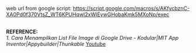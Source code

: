 web url from google script: https://script.google.com/macros/s/AKfycbznC-XA0Pd0f370VtsZ_WT6KPUHqwI2xWIEywGHobaKmk5MXoNp/exec <br>
<br>

**REFERENCE:**<br>
*1. Cara Menampilkan List File Image di Google Drive - Kodular|MIT App Inventor|Appybuilder|Thunkable* [Youtube](https://www.youtube.com/watch?v=htGygdZADCM) <br>
